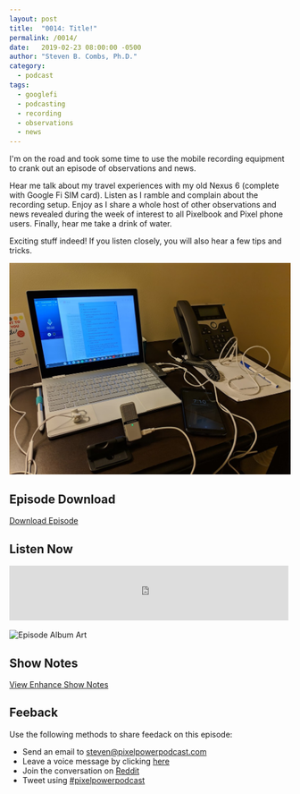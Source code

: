 ```yaml
---
layout: post
title:  "0014: Title!"
permalink: /0014/
date:   2019-02-23 08:00:00 -0500
author: "Steven B. Combs, Ph.D."
category:
  - podcast
tags:
  - googlefi
  - podcasting
  - recording
  - observations
  - news
---
```


I'm on the road and took some time to use the mobile recording equipment to crank out an episode of observations and news.

Hear me talk about my travel experiences with my old Nexus 6 (complete with Google Fi SIM card). Listen as I ramble and complain about the recording setup. Enjoy as I share a whole host of other observations and news revealed during the week of interest to all Pixelbook and Pixel phone users. Finally, hear me take a drink of water.

Exciting stuff indeed! If you listen closely, you will also hear a few tips and tricks.

![My mobile recording setup](/images/posts/2019-02-23-mobile-recording.jpg)

## Episode Download

[Download Episode](https://s3-us-west-2.amazonaws.com/anchor-audio-bank/staging/2019-12-19/18556d541a5bdef8bced01b431a24544.m4a)

## Listen Now

<p><iframe src="https://anchor.fm/pixelpowerpodcast/embed/episodes/0014-Warts-and-all-e39rj6" height="98px" width="500px" frameborder="0" scrolling="no"></iframe></p>

![Episode Album Art](/images/album-art/2019/0014.png)

## Show Notes

[View Enhance Show Notes](https://docs.google.com/document/d/1wDSi57aAgqKKKtKFE3WJtZcq_Dezi8xHB0sNd_2wZLA/edit?usp=sharing)

## Feeback

Use the following methods to share feedack on this episode:

* Send an email to <steven@pixelpowerpodcast.com>
* Leave a voice message by clicking [here](https://anchor.fm/pixelpowerpodcast/message)
* Join the conversation on [Reddit](https://www.reddit.com/r/pixelpowerpodcast/)
* Tweet using [#pixelpowerpodcast](https://twitter.com/search?q=%23pixelpowerpodcast&src=typed_query)
